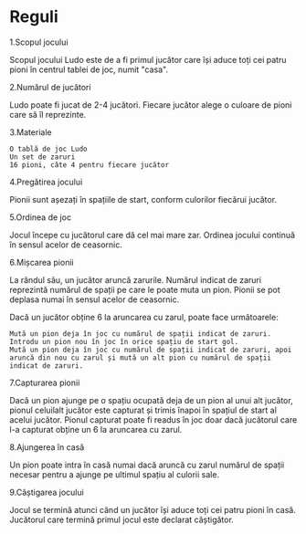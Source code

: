 # Reguli
1.Scopul jocului

Scopul jocului Ludo este de a fi primul jucător care își aduce toți cei patru pioni în centrul tablei de joc, numit "casa".

2.Numărul de jucători

Ludo poate fi jucat de 2-4 jucători. Fiecare jucător alege o culoare de pioni care să îl reprezinte.

3.Materiale

    O tablă de joc Ludo
    Un set de zaruri
    16 pioni, câte 4 pentru fiecare jucător

4.Pregătirea jocului

Pionii sunt așezați în spațiile de start, conform culorilor fiecărui jucător.

5.Ordinea de joc

Jocul începe cu jucătorul care dă cel mai mare zar. Ordinea jocului continuă în sensul acelor de ceasornic.

6.Mișcarea pionii

La rândul său, un jucător aruncă zarurile. Numărul indicat de zaruri reprezintă numărul de spații pe care le poate muta un pion. Pionii se pot deplasa numai în sensul acelor de ceasornic.

Dacă un jucător obține 6 la aruncarea cu zarul, poate face următoarele:

    Mută un pion deja în joc cu numărul de spații indicat de zaruri.
    Introdu un pion nou în joc în orice spațiu de start gol.
    Mută un pion deja în joc cu numărul de spații indicat de zaruri, apoi aruncă din nou cu zarul și mută un alt pion cu numărul de spații indicat de zaruri.

7.Capturarea pionii

Dacă un pion ajunge pe o spațiu ocupată deja de un pion al unui alt jucător, pionul celuilalt jucător este capturat și trimis înapoi în spațiul de start al acelui jucător. Pionul capturat poate fi readus în joc doar dacă jucătorul care l-a capturat obține un 6 la aruncarea cu zarul.

8.Ajungerea în casă

Un pion poate intra în casă numai dacă aruncă cu zarul numărul de spații necesar pentru a ajunge pe ultimul spațiu al culorii sale.

9.Câștigarea jocului

Jocul se termină atunci când un jucător își aduce toți cei patru pioni în casă. Jucătorul care termină primul jocul este declarat câștigător.
